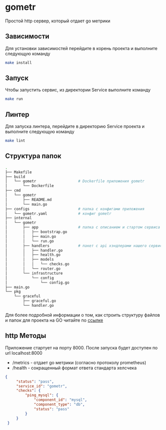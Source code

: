 # gometr

Простой http сервер, который отдает go метрики

## Зависимости

Для установки зависимостей перейдите в корень проекта и выполните следующую команду

```bash
make install
```

## Запуск

Чтобы запустить сервис, из директории Service выполните команду  

```bash
make run
```

## Линтер

Для запуска линтера, перейдите в директорию Service проекта и выполните следующую команду

```bash
make lint
```

## Структура папок

```bash
.
├── Makefile
├── build
│   └── gometr                   # Dockerfile приложения gometr
│       └── Dockerfile
├── cmd
│   └── gometr
│       ├── README.md
│       └── main.go
├── configs                      # папка с конфигами приложения
│   └── gometr.yaml              # конфиг gometr
├── internal
│   └── gometr
│       ├── app                  # папка с описанием и стартом сервиса
│       │   ├── bootstrap.go
│       │   ├── main.go
│       │   └── run.go
│       ├── handlers             # пакет с api хэндлерами нашего сервиса
│       │   ├── handler.go
│       │   ├── health.go
│       │   ├── models
│       │   │   └── checks.go
│       │   └── router.go
│       └── infrastructure
│           └── config
│               └── config.go
├── main.go
└── pkg
    └── graceful
        ├── graceful.go
        └── handler.go
```

Для более подробной информации о том, как строить структуру файлов и папок для проекта на GO читайте по [ссылке](https://github.com/golang-standards/project-layout)

## http Методы

Приложение стартует на порту 8000. После запуска будет доступен по url localhost:8000

* /metrics - отдает go метрики (согласно протоколу prometheus)
* /health - сокращенный формат ответа стандарта хелсчека

```json
{
     "status": "pass",
     "service_id": "gometr",
     "checks": {
         "ping_mysql": {
             "component_id": "mysql",
             "component_type": "db",
             "status": "pass"
         }
     }
 }
```
